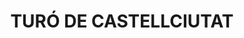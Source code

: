 ---
layout: test
title:  "TURÓ DE CASTELLCIUTAT"
collections: ["patrimoni-arqueologic-i-paleontologic"]
coordinates:
  - group1:
        - [1.443668260138095, 42.356815996574959]
        - [1.443639742216165, 42.356818271858451]
        - [1.443561368509343, 42.356835464693269]
        - [1.443551667973197, 42.356875270068457]
        - [1.443545381211543, 42.356901429079024]
        - [1.443537053214895, 42.356927180019881]
        - [1.44353089429919, 42.356968935247018]
        - [1.443524859691785, 42.357047206069396]
        - [1.443527456353393, 42.357097828303687]
        - [1.443537560447423, 42.357124780399083]
        - [1.443527260415224, 42.357126542310048]
        - [1.443568557297231, 42.357209069153114]
        - [1.443610137588014, 42.357269729519793]
        - [1.443683533249754, 42.357371139264878]
        - [1.443775403605783, 42.357472039069727]
        - [1.443921534217758, 42.357618557057059]
        - [1.444051804543766, 42.357742799092172]
        - [1.444208046187301, 42.357853700756245]
        - [1.444308127246303, 42.357912872719552]
        - [1.444386026567713, 42.357956529449154]
        - [1.44453444511739, 42.358031190951742]
        - [1.444598802970257, 42.358062492484905]
        - [1.444657065199677, 42.3580914291556]
        - [1.444690525838662, 42.358107097282634]
        - [1.444751323336231, 42.358137209363527]
        - [1.444774327560276, 42.358140183943661]
        - [1.444819441977985, 42.358140796016606]
        - [1.444856875816861, 42.358140923519514]
        - [1.444895808590696, 42.358153052469781]
        - [1.44497258321706, 42.358179958003788]
        - [1.44500588763696, 42.358181170499485]
        - [1.445021845864625, 42.35817872450442]
        - [1.445074443998444, 42.358187805764182]
        - [1.445105679015734, 42.358189750866352]
        - [1.445141937542977, 42.358195947984392]
        - [1.445211666284194, 42.358217432842743]
        - [1.445256918419908, 42.358233260738047]
        - [1.445312758416405, 42.35825645892529]
        - [1.445371655695988, 42.358280459254935]
        - [1.44542061430101, 42.358187556347815]
        - [1.445485691656393, 42.358210499371609]
        - [1.445491668425669, 42.358196887709013]
        - [1.445540668601353, 42.358071084762571]
        - [1.445715657816696, 42.357686828572369]
        - [1.44575080269269, 42.357654975076855]
        - [1.445774812637729, 42.35761194035404]
        - [1.44579491200075, 42.357571515077133]
        - [1.445755042636097, 42.357524571413698]
        - [1.445912701275869, 42.357458435554094]
        - [1.445945423410529, 42.357348006209669]
        - [1.446074125906925, 42.357369529333738]
        - [1.446081669895068, 42.357344338109485]
        - [1.446156236830957, 42.357356759502458]
        - [1.446192671187148, 42.357204921900838]
        - [1.446309343100543, 42.357220386211317]
        - [1.446323678751921, 42.357221341220686]
        - [1.446329049820228, 42.357185470637056]
        - [1.446301546995215, 42.357156951728136]
        - [1.446274882131136, 42.357136051235429]
        - [1.446229808519256, 42.357112999448958]
        - [1.446170483646277, 42.357085570582761]
        - [1.446086729396417, 42.357050583816459]
        - [1.446020040069322, 42.35703066210597]
        - [1.445945157677119, 42.357010248929946]
        - [1.445812151326716, 42.356976115652166]
        - [1.445750942046, 42.35696273409004]
        - [1.445660516179401, 42.356948766158972]
        - [1.445618078340261, 42.356943626474695]
        - [1.445567452099886, 42.356937805207551]
        - [1.445520480061716, 42.35692937099914]
        - [1.445474603646385, 42.356918098980039]
        - [1.445438528602689, 42.356904487567938]
        - [1.445399019668796, 42.356884553746148]
        - [1.445329845410128, 42.356840635679532]
        - [1.445266823084512, 42.356796801009729]
        - [1.445197845892984, 42.356744898117782]
        - [1.445164201321116, 42.356715915278379]
        - [1.4450843615133, 42.356626210005864]
        - [1.44504312346138, 42.356608819991031]
        - [1.445028142538014, 42.356623640728905]
        - [1.445024598513805, 42.356621785976039]
        - [1.44487681718517, 42.356542189151412]
        - [1.444840456567577, 42.356602552385837]
        - [1.444813014101073, 42.356613210323836]
        - [1.444747729192618, 42.356619551301982]
        - [1.444493204318946, 42.356543069931263]
        - [1.444457171916449, 42.356527747199479]
        - [1.444412727528601, 42.356541597503202]
        - [1.444376461019072, 42.356473402466676]
        - [1.444365329542022, 42.356488085180956]
        - [1.444290395352745, 42.356449032912344]
        - [1.44431095152548, 42.35642649069257]
        - [1.444328694433513, 42.356393260398534]
        - [1.444359978689921, 42.356372385174495]
        - [1.444265720638122, 42.356285146134894]
        - [1.444226440393778, 42.356297545040199]
        - [1.444200051943236, 42.356244698141651]
        - [1.444183062813551, 42.356226590955998]
        - [1.444162872530907, 42.356234304342223]
        - [1.444153794963957, 42.356228095483587]
        - [1.444130889668855, 42.35625231738134]
        - [1.444138250363958, 42.35625536502458]
        - [1.444104048697458, 42.356290558925892]
        - [1.444066356626523, 42.356280158136833]
        - [1.443975705660764, 42.356254585048319]
        - [1.443935473538252, 42.356388683975567]
        - [1.443922262409152, 42.356466857409352]
        - [1.443911089892373, 42.356503980363748]
        - [1.443880204613345, 42.356591803051096]
        - [1.443840544435011, 42.356702708153449]
        - [1.443820475013271, 42.356767856456855]
        - [1.443798970808993, 42.356828801392204]
        - [1.443787495387197, 42.356836633021558]
        - [1.443717052005206, 42.356864963867196]
        - [1.443694210102129, 42.356813876596647]
        - [1.443668260138095, 42.356815996574959]
---